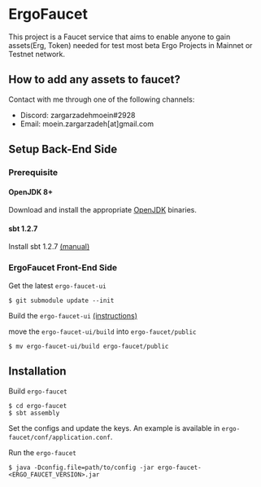 # ErgoFaucet
This project is a Faucet service that aims to enable anyone to gain assets(Erg, Token) needed for test most beta Ergo Projects in Mainnet or Testnet network.

## How to add any assets to faucet?
Contact with me through one of the following channels:
  * Discord: zargarzadehmoein#2928
  * Email: moein.zargarzadeh[at]gmail.com

## Setup Back-End Side
### Prerequisite
#### OpenJDK 8+
Download and install the appropriate [OpenJDK](https://openjdk.java.net/projects/jdk8/) binaries.
#### sbt 1.2.7
Install sbt 1.2.7 [(manual)](https://www.scala-sbt.org/1.0/docs/Setup.html)

### ErgoFaucet Front-End Side
Get the latest `ergo-faucet-ui`
```shell
$ git submodule update --init
```  
Build the `ergo-faucet-ui` [(instructions)](https://github.com/zargarzadehm/ergo-faucet-ui/blob/master/README.md)

move the `ergo-faucet-ui/build` into `ergo-faucet/public`
```shell
$ mv ergo-faucet-ui/build ergo-faucet/public
```

## Installation
Build `ergo-faucet`
```shell
$ cd ergo-faucet
$ sbt assembly
```
Set the configs and update the keys. An example is available in `ergo-faucet/conf/application.conf`.

Run the `ergo-faucet`  

```shell
$ java -Dconfig.file=path/to/config -jar ergo-faucet-<ERGO_FAUCET_VERSION>.jar
```
